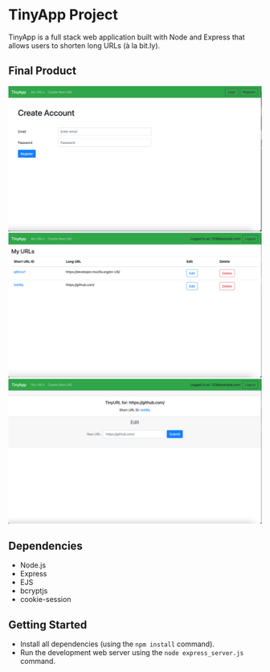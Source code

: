 # TinyApp Project

TinyApp is a full stack web application built with Node and Express that allows users to shorten long URLs (à la bit.ly).

## Final Product

!["TinyApp - registration page"](./img/TinyApp1.png)
!["TinyApp - My URLs page"](./img/TinyApp2.png)
!["TinyApp - Edit URL page"](./img/TinyApp3.png)

## Dependencies

- Node.js
- Express
- EJS
- bcryptjs
- cookie-session

## Getting Started

- Install all dependencies (using the `npm install` command).
- Run the development web server using the `node express_server.js` command.
